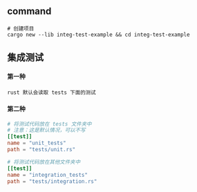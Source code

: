 ## command
```shell
# 创建项目
cargo new --lib integ-test-example && cd integ-test-example
```

## 集成测试
#### 第一种
```text
rust 默认会读取 tests 下面的测试
```

#### 第二种
```toml
# 将测试代码放在 tests 文件夹中
# 注意：这是默认情况，可以不写
[[test]]
name = "unit_tests"
path = "tests/unit.rs"

# 将测试代码放在其他文件夹中
[[test]]
name = "integration_tests"
path = "tests/integration.rs"
```